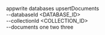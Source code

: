 appwrite databases upsertDocuments \
        --databaseId <DATABASE_ID> \
        --collectionId <COLLECTION_ID> \
        --documents one two three
